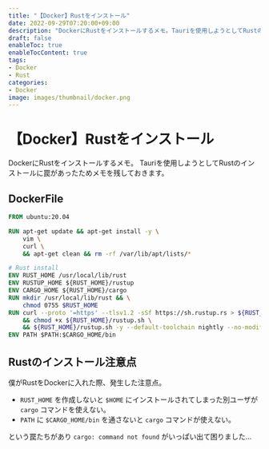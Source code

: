 ```yaml
---
title: "【Docker】Rustをインストール"
date: 2022-09-29T07:20:00+09:00
description: "DockerにRustをインストールするメモ。Tauriを使用しようとしてRustのインストールに罠があったためメモを残しておきます。"
draft: false
enableToc: true
enableTocContent: true
tags: 
- Docker
- Rust
categories: 
- Docker
image: images/thumbnail/docker.png
---
```


# 【Docker】Rustをインストール
DockerにRustをインストールするメモ。
Tauriを使用しようとしてRustのインストールに罠があったためメモを残しておきます。

## DockerFile
```DockerFile
FROM ubuntu:20.04

RUN apt-get update && apt-get install -y \
    vim \
    curl \
    && apt-get clean && rm -rf /var/lib/apt/lists/*

# Rust install
ENV RUST_HOME /usr/local/lib/rust
ENV RUSTUP_HOME ${RUST_HOME}/rustup
ENV CARGO_HOME ${RUST_HOME}/cargo
RUN mkdir /usr/local/lib/rust && \
    chmod 0755 $RUST_HOME
RUN curl --proto '=https' --tlsv1.2 -sSf https://sh.rustup.rs > ${RUST_HOME}/rustup.sh \
    && chmod +x ${RUST_HOME}/rustup.sh \
    && ${RUST_HOME}/rustup.sh -y --default-toolchain nightly --no-modify-path
ENV PATH $PATH:$CARGO_HOME/bin
```

## Rustのインストール注意点
僕がRustをDockerに入れた際、発生した注意点。
* `RUST_HOME` を作成しないと `$HOME` にインストールされてしまった別ユーザが `cargo` コマンドを使えない。
* `PATH` に `$CARGO_HOME/bin` を通さないと `cargo` コマンドが使えない。

という罠たちがあり `cargo: command not found` がいっぱい出て困りました…